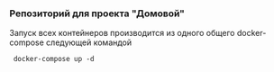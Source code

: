 ### Репозиторий для проекта "Домовой"

Запуск всех контейнеров производится из одного общего docker-compose следующей командой

````shell script
 docker-compose up -d
````
